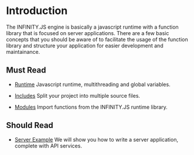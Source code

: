 # Introduction

The INFINITY.JS engine is basically a javascript runtime with a function library that is focused on server applications.
There are a few basic concepts that you should be aware of to facilitate the usage of the function library and structure your application for easier development and maintainance.


## Must Read

- [Runtime](runtime.md)
    Javascript runtime, multithreading and global variables.

- [Includes](includes.md)
    Split your project into multiple source files.

- [Modules](modules.md)
    Import functions from the INFINITY.JS runtime library.


## Should Read

- [Server Example](../example/index.md)
    We will show you how to write a server application, complete with API services.
